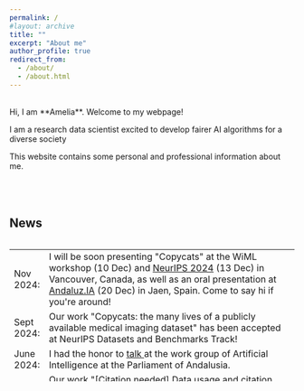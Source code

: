 ```yaml
---
permalink: /
#layout: archive
title: ""
excerpt: "About me"
author_profile: true
redirect_from: 
  - /about/
  - /about.html
---
```

<br />
Hi, I am **Amelia**. Welcome to my webpage!

I am a research data scientist excited to develop fairer AI algorithms for a diverse society

This website contains some personal and professional information about me.
<br />
<br />
<br />
<br />

## News
<style>
table, tr, td {
    border: none;
}
</style>
<div style="height:250px;overflow:auto;border:0px;border-collapse: collapse;" >
<table  border="none" style="border:0px;border-collapse: collapse;" rules="none" >
<colgroup>
       <col span="1" style="width: 12%;">
       <col span="1" style="width: 88%;">
</colgroup>
<tr><td> Nov 2024: </td> <td> I will be soon presenting "Copycats" at the WiML workshop (10 Dec) and <a href="https://nips.cc/virtual/2024/poster/97652?show_abstract=true"> NeurIPS 2024</a> (13 Dec) in Vancouver, Canada, as well as an oral presentation at <a href="https://sites.google.com/view/andaluzia/program"> Andaluz.IA</a> (20 Dec) in Jaen, Spain. Come to say hi if you're around!
</td></tr> 
<tr><td> Sept 2024: </td> <td> Our work "Copycats: the many lives of a publicly available medical imaging dataset" has been accepted at NeurIPS Datasets and Benchmarks Track!
</td></tr> 
<tr><td> June 2024: </td> <td> I had the honor to <a href="https://ameliajimenez.github.io/talks/2024-06-18-parliament-andalusia"> talk </a> at the work group of Artificial Intelligence at the Parliament of Andalusia.
</td></tr> 
<tr><td> June 2024: </td> <td> Our work "[Citation needed] Data usage and citation practices in medical imaging conferences" has been accepted at MIDL as oral presentation, congrats Théo!
</td></tr> 
<tr><td> Dec. 2023: </td> <td> First edition of <a href="https://x.com/ameliajimsan/status/1737955363792523706"> Andaluz.IA </a> :) We are creating a community of researchers in/from Andalusia working on AI.
</td></tr> 
<tr><td> Jan. 2023: </td> <td> We are organizing a webinar series: <a href="https://purrlab.github.io/webinar/">Datasets through the L👀king-Glass</a> to better understand what researchers are doing with their (meta-) data.
</td></tr> 
</table>
